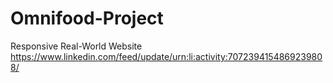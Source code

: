 # Omnifood-Project
Responsive Real-World Website
https://www.linkedin.com/feed/update/urn:li:activity:7072394154869239808/
